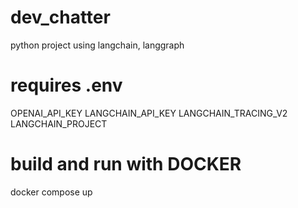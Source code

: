 # dev_chatter
python project using langchain, langgraph

# requires .env
OPENAI_API_KEY
LANGCHAIN_API_KEY
LANGCHAIN_TRACING_V2
LANGCHAIN_PROJECT

# build and run with DOCKER
docker compose up